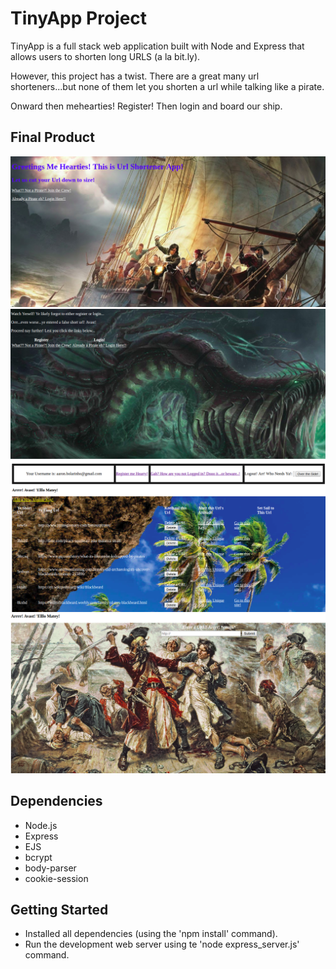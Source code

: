 # TinyApp Project

TinyApp is a full stack web application built with Node and Express that allows users to shorten long URLS (a la bit.ly).

However, this project has a twist. There are a great many url shorteners...but none of them let you shorten a url while talking like a pirate.

Onward then mehearties! Register! Then login and board our ship.

## Final Product

!["This is the home page"](https://github.com/AaronBolarinho/w2d2/blob/master/serverProj/docs/home_page.png?raw=true)
!["This is the error page"](https://github.com/AaronBolarinho/w2d2/blob/master/serverProj/docs/error.png?raw=true)
!["This is the main page, once you are logged in"](https://github.com/AaronBolarinho/w2d2/blob/master/serverProj/docs/MainPageAfterLogin.png?raw=true)
!["This is the page where you create a new url"](https://github.com/AaronBolarinho/w2d2/blob/master/serverProj/docs/AddANewKey.png?raw=true)

## Dependencies

- Node.js
- Express
- EJS
- bcrypt
- body-parser
- cookie-session

## Getting Started

- Installed all dependencies (using the 'npm install' command).
- Run the development web server using te 'node express_server.js' command.